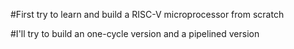#First try to learn and build a RISC-V microprocessor from scratch

#I'll try to build an one-cycle version and a pipelined version
